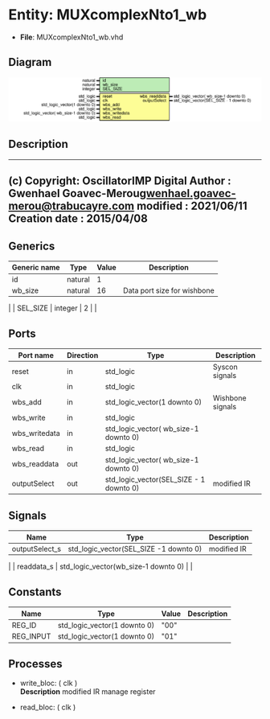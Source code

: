 # Entity: MUXcomplexNto1_wb

- **File**: MUXcomplexNto1_wb.vhd
## Diagram

![Diagram](MUXcomplexNto1_wb.svg "Diagram")
## Description

-------------------------------------------------------------------------
 (c) Copyright: OscillatorIMP Digital
 Author : Gwenhael Goavec-Merou<gwenhael.goavec-merou@trabucayre.com>
 modified : 2021/06/11
 Creation date : 2015/04/08
-------------------------------------------------------------------------
## Generics

| Generic name | Type    | Value | Description                   |
| ------------ | ------- | ----- | ----------------------------- |
| id           | natural | 1     |                               |
| wb_size      | natural | 16    |  Data port size for wishbone
 |
| SEL_SIZE     | integer | 2     |                               |
## Ports

| Port name     | Direction | Type                                    | Description      |
| ------------- | --------- | --------------------------------------- | ---------------- |
| reset         | in        | std_logic                               | Syscon signals   |
| clk           | in        | std_logic                               |                  |
| wbs_add       | in        | std_logic_vector(1 downto 0)            | Wishbone signals |
| wbs_write     | in        | std_logic                               |                  |
| wbs_writedata | in        | std_logic_vector( wb_size-1 downto 0)   |                  |
| wbs_read      | in        | std_logic                               |                  |
| wbs_readdata  | out       | std_logic_vector( wb_size-1 downto 0)   |                  |
| outputSelect  | out       | std_logic_vector(SEL_SIZE - 1 downto 0) |  modified IR     |
## Signals

| Name           | Type                                   | Description   |
| -------------- | -------------------------------------- | ------------- |
| outputSelect_s | std_logic_vector(SEL_SIZE -1 downto 0) |  modified IR
 |
| readdata_s     | std_logic_vector(wb_size-1 downto 0)   |               |
## Constants

| Name      | Type                         | Value | Description |
| --------- | ---------------------------- | ----- | ----------- |
| REG_ID    | std_logic_vector(1 downto 0) |  "00" |             |
| REG_INPUT | std_logic_vector(1 downto 0) | "01"  |             |
## Processes
- write_bloc: ( clk )
</br>**Description**
 modified IR
  manage register
 
- read_bloc: ( clk )
